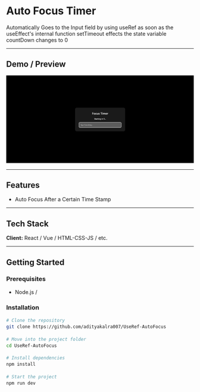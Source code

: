 # Auto Focus Timer

Automatically Goes to the Input field by using useRef as soon as the useEffect's internal function setTimeout effects the state variable countDown changes to 0

---

## Demo / Preview

<!-- Add a screenshot, video, or link to live demo -->
![Demo Screenshot](./image.png)  

---

## Features

- Auto Focus After a Certain Time Stamp


---

## Tech Stack

**Client:** React / Vue / HTML-CSS-JS / etc.  

---

## Getting Started

### Prerequisites

- Node.js /

### Installation

```bash
# Clone the repository
git clone https://github.com/adityakalra007/UseRef-AutoFocus

# Move into the project folder
cd UseRef-AutoFocus

# Install dependencies
npm install  

# Start the project
npm run dev  
